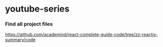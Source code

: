 # youtube-series

### Find all project files

https://github.com/academind/react-complete-guide-code/tree/zz-reactjs-summary/code
